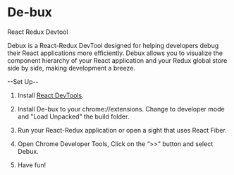 # De-bux
React Redux Devtool


Debux is a React-Redux DevTool designed for helping developers debug their React applications more efficiently. Debux allows you to visualize the component hierarchy of your React application and your Redux global store side by side, making development a breeze. 

--Set Up--

1. Install <a href="https://chrome.google.com/webstore/detail/react-developer-tools/fmkadmapgofadopljbjfkapdkoienihi?hl=en">React DevTools</a>. 

2. Install De-bux to your chrome://extensions. Change to developer mode and "Load Unpacked" the build folder.

3. Run your React-Redux application or open a sight that uses React Fiber.

4. Open Chrome Developer Tools, Click on the “>>” button and select Debux.

5. Have fun!
